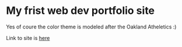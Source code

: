 # My frist web dev portfolio site
Yes of coure the color theme is modeled after the Oakland Atheletics :) 

Link to site is [here](https://tm01.herokuapp.com/)

